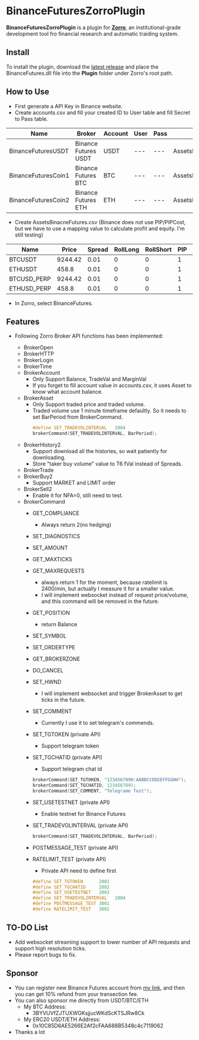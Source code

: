 # BinanceFuturesZorroPlugin

**BinanceFuturesZorroPlugin** is a plugin for **[Zorro](https://zorro-project.com/)**, an institutional-grade development tool fro financial research and automatic traiding system.

## Install

To install the plugin, download the [latest release](https://github.com/mioxtw/BinanceFuturesZorroPlugin/releases/download/v0.1.0/BinanceFuturesPlugin_v0.1.0.zip) and place the BinanceFutures.dll file into the **Plugin** folder under Zorro's root path.

## How to Use
* First generate a API Key in Binance website.
* Create accounts.csv and fill your created ID to User table and fill Secret to Pass table.

|Name|Broker|Account|User|Pass|Assets|CCY|Real|NFA|Plugin|Source|
|----|----|----|----|----|----|----|----|----|----|----|
|BinanceFuturesUSDT|Binance Futures	USDT|USDT|---|---|AssetsBinacneFutures|USDT|1|1|	BinanceFutures|
|BinanceFuturesCoin1|Binance Futures BTC|BTC|---|---|AssetsBinacneFutures|BTC|1|1|	BinanceFutures|
|BinanceFuturesCoin2|Binance Futures ETH|ETH|---|---|AssetsBinacneFutures|ETH|1|1|	BinanceFutures|

* Create AssetsBinacneFutures.csv (Binance does not use PIP/PIPCost, but we have to use a mapping value to calculate profit and equity. I'm still testing)

|Name|Price|Spread|RollLong|RollShort|PIP|PIPCost|MarginCost|Leverage|LotAmount|Commission|Symbol|
|----|----|----|----|----|----|----|----|----|----|----|----|
|BTCUSDT|9244.42|0.01|0|0|1|0.001|0|20|0.001|0|BTCUSDT|
|ETHUSDT|458.8|0.01|0|0|1|0.001|0|20|0.001|0|ETHUSDT|
|BTCUSD_PERP|9244.42|0.01|0|0|1|0.000001|0|20|1|0|BTCUSD_PERP|
|ETHUSD_PERP|458.8|0.01|0|0|1|1|0|20|1|0|ETHUSD_PERP|

* In Zorro, select BinanceFutures.

## Features
* Following Zorro Broker API functions has been implemented:

  * BrokerOpen
  * BrokerHTTP
  * BrokerLogin
  * BrokerTime
  * BrokerAccount
    * Only Support Balance, TradeVal and MarginVal
    * If you forget to fill account value in accounts.csv, it uses Asset to know what account balance.
  * BrokerAsset
    * Only Support traded price and traded volume.
    * Traded volume use 1 minute timeframe defaultly. So it needs to set BarPeriod from BrokerCommand.
      ``` C++
      #define SET_TRADEVOLINTERVAL   2004
      brokerCommand(SET_TRADEVOLINTERVAL, BarPeriod);
      ```
  * BrokerHistory2
    * Support download all the histories, so wait patiently for downloading.
    * Store "taker buy volume" value to T6 fVal instead of Spreads.
  * BrokerTrade
  * BrokerBuy2
    * Support MARKET and LIMIT order
  * BrokerSell2
    * Enable it for NFA=0, still need to test.
  * BrokerCommand
    * GET_COMPLIANCE
      * Always return 2(no hedging)
    * SET_DIAGNOSTICS
    * SET_AMOUNT
    * GET_MAXTICKS
    * GET_MAXREQUESTS
      * always return 1 for the moment, because ratelimit is 2400/min, but actually I measure it for a smaller value. 
      * I will implement websocket instead of request price/volume, and this command will be removed in the future.   
    * GET_POSITION
      * return Balance
    * SET_SYMBOL
    * SET_ORDERTYPE
    * GET_BROKERZONE
    * DO_CANCEL
    * SET_HWND
      * I will implement websocket and trigger BrokerAsset to get ticks in the future.
    * SET_COMMENT
      * Currently I use it to set telegram's commends.
    
    * SET_TGTOKEN (private API)
      * Support telegram token
    * SET_TGCHATID (private API)
      * Support telegram chat id
      
      ``` C++      
      brokerCommand(SET_TGTOKEN, "1234567890:AABBCCDDEEFFGGHH");
      brokerCommand(SET_TGCHATID, 123456789);
      brokerCommand(SET_COMMENT, "Telegrame Test");
      ```
      
    * SET_USETESTNET (private API)
      * Enable testnet for Binance Futures
    * SET_TRADEVOLINTERVAL (private API)
    
      ``` C++
      brokerCommand(SET_TRADEVOLINTERVAL, BarPeriod);
      ```
    * POSTMESSAGE_TEST (private API)
    * RATELIMIT_TEST (private API)
      * Private API need to define first      
      ``` C++      
      #define SET_TGTOKEN      2001 
      #define SET_TGCHATID     2002
      #define SET_USETESTNET   2003
      #define SET_TRADEVOLINTERVAL   2004
      #define POSTMESSAGE_TEST 3001
      #define RATELIMIT_TEST   3002
      ```

## TO-DO List

  * Add websocket streaming support to lower number of API requests and support high resolution ticks.
  * Please report bugs to fix.
  
## Sponsor

  * You can register new Binance Futures account from [my link](https://www.binance.com/en/futures/ref/38145944
), and then you can get 10% refund from your transection fee.
  * You can also sponsor me directly from USDT/BTC/ETH
    * My BTC Address: 
      * 3BYVUVfZJTUXWGKsjjucWKdScKTSJRw8Ck 
    * My ERC20 USDT/ETH Address: 
      * 0x10C85D6AE5266E2Af2cFAA688B5348c4c7119062  
  * Thanks a lot
  
  
